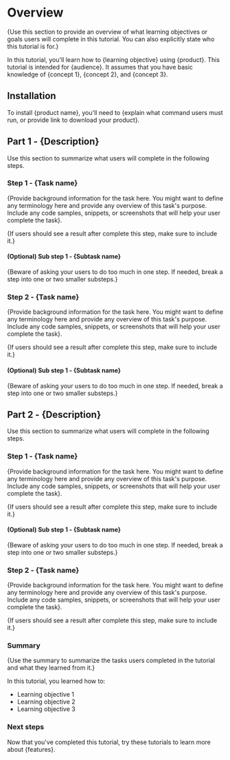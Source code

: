 # Overview

{Use this section to provide an overview of what learning objectives or goals users will complete in this tutorial. You can also explicitly state who this tutorial is for.}

In this tutorial, you'll learn how to {learning objective} using {product}. This tutorial is intended for {audience}. It assumes that you have basic knowledge of {concept 1}, {concept 2}, and {concept 3}. <!--Link to resources here?-->

## Installation <!--May not be needed?-->

To install {product name}, you'll need to {explain what command users must run, or provide link to download your product}.

## Part 1 - {Description}

Use this section to summarize what users will complete in the following steps.

### Step 1 - {Task name}

{Provide background information for the task here. You might want to define any terminology here and provide any overview of this task's purpose.
Include any code samples, snippets, or screenshots that will help your user complete the task}.

{If users should see a result after complete this step, make sure to include it.}

#### (Optional) Sub step 1 - {Subtask name}

{Beware of asking your users to do too much in one step. If needed, break a step into one or two smaller substeps.}

### Step 2 - {Task name}

{Provide background information for the task here. You might want to define any terminology here and provide any overview of this task's purpose.
Include any code samples, snippets, or screenshots that will help your user complete the task}.

{If users should see a result after complete this step, make sure to include it.}

#### (Optional) Sub step 1 - {Subtask name}

{Beware of asking your users to do too much in one step. If needed, break a step into one or two smaller substeps.}
## Part 2 - {Description}

Use this section to summarize what users will complete in the following steps.

### Step 1 - {Task name}

{Provide background information for the task here. You might want to define any terminology here and provide any overview of this task's purpose.
Include any code samples, snippets, or screenshots that will help your user complete the task}.

{If users should see a result after complete this step, make sure to include it.}

#### (Optional) Sub step 1 - {Subtask name}

{Beware of asking your users to do too much in one step. If needed, break a step into one or two smaller substeps.}

### Step 2 - {Task name}

{Provide background information for the task here. You might want to define any terminology here and provide any overview of this task's purpose.
Include any code samples, snippets, or screenshots that will help your user complete the task}.

{If users should see a result after complete this step, make sure to include it.}

### Summary

{Use the summary to summarize the tasks users completed in the tutorial and what they learned from it.}

In this tutorial, you learned how to:

* Learning objective 1
* Learning objective 2
* Learning objective 3

### Next steps

Now that you've completed this tutorial, try these tutorials to learn more about {features}.